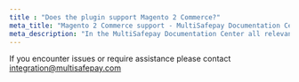 ```yaml
---
title : "Does the plugin support Magento 2 Commerce?"
meta_title: "Magento 2 Commerce support - MultiSafepay Documentation Center"
meta_description: "In the MultiSafepay Documentation Center all relevant information regarding our Plugins and API. As well as Support pages for Payment Method, Tools and General Questions. You can also find the contact details of our Support Team and Integration Team."
---
```


If you encounter issues or require assistance please contact <a href="mailto:integration@multisafepay.com">integration@multisafepay.com</a>
